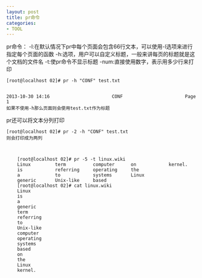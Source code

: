 ```yaml
---
layout: post
title: pr命令
categories:
- TOOL
---
```


pr命令：
	-l:在默认情况下pr中每个页面会包含66行文本，可以使用-l选项来进行指定每个页面的函数
	-h:选项，用户可以自定义标题，一般来讲每页的标题就是这个文档的文件名
	-t:使pr命令不显示标题
	-num:直接使用数字，表示用多少行来打印


    
    
    [root@localhost 02]# pr -h "CONF" test.txt
    
    
    2013-10-30 14:16                       CONF                       Page 1     
    如果不使用-h那么页面则会使用test.txt作为标题
    


pr还可以将文本分列打印

	[root@localhost 02]# pr -2 -h "CONF" test.txt
	则会打印成为两列


    
	    [root@localhost 02]# pr -5 -t linux.wiki 
	    Linux         term          computer      on            kernel.
	    is            referring     operating     the
	    a             to            systems       Linux
	    generic       Unix-like     based
	    [root@localhost 02]# cat linux.wiki
	    Linux
	    is
	    a
	    generic
	    term
	    referring
	    to
	    Unix-like
	    computer
	    operating
	    systems
	    based
	    on
	    the
	    Linux
	    kernel.
    
